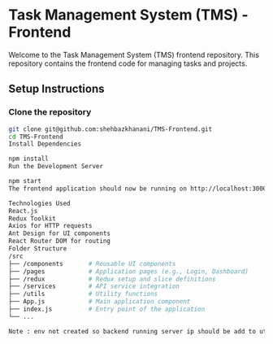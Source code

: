 # Task Management System (TMS) - Frontend

Welcome to the Task Management System (TMS) frontend repository. This repository contains the frontend code for managing tasks and projects.

## Setup Instructions

### Clone the repository

```bash
git clone git@github.com:shehbazkhanani/TMS-Frontend.git
cd TMS-Frontend
Install Dependencies

npm install
Run the Development Server

npm start
The frontend application should now be running on http://localhost:3000.

Technologies Used
React.js
Redux Toolkit
Axios for HTTP requests
Ant Design for UI components
React Router DOM for routing
Folder Structure
/src
├── /components       # Reusable UI components
├── /pages            # Application pages (e.g., Login, Dashboard)
├── /redux            # Redux setup and slice definitions
├── /services         # API service integration
├── /utils            # Utility functions
├── App.js            # Main application component
├── index.js          # Entry point of the application
└── ...

Note : env not created so backend running server ip should be add to utils base api.
